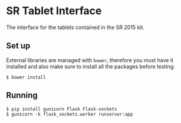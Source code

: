 # SR Tablet Interface

The interface for the tablets contained in the SR 2015 kit.

## Set up

External libraries are managed with `bower`, therefore you must have it installed and also make sure to install all the packages before testing:

    $ bower install

## Running

    $ pip install gunicorn Flask Flask-sockets
    $ gunicorn -k flask_sockets.worker runserver:app
